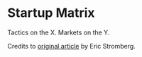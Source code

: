 # Startup Matrix

Tactics on the X. Markets on the Y.

Credits to [original article](https://medium.com/the-mission/the-startup-idea-matrix-182bf2e6a53a) by Eric Stromberg.